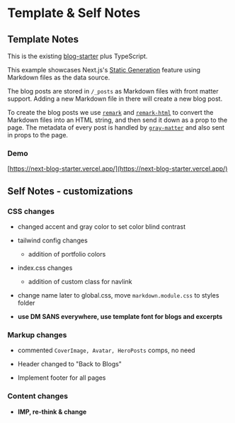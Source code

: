 # Template & Self Notes

## Template Notes

This is the existing [blog-starter](https://github.com/vercel/next.js/tree/canary/examples/blog-starter) plus TypeScript.

This example showcases Next.js's [Static Generation](https://nextjs.org/docs/basic-features/pages) feature using Markdown files as the data source.

The blog posts are stored in `/_posts` as Markdown files with front matter support. Adding a new Markdown file in there will create a new blog post.

To create the blog posts we use [`remark`](https://github.com/remarkjs/remark) and [`remark-html`](https://github.com/remarkjs/remark-html) to convert the Markdown files into an HTML string, and then send it down as a prop to the page. The metadata of every post is handled by [`gray-matter`](https://github.com/jonschlinkert/gray-matter) and also sent in props to the page.

### Demo

[https://next-blog-starter.vercel.app/](https://next-blog-starter.vercel.app/)

## Self Notes - customizations

### CSS changes

- changed accent and gray color to set color blind contrast

- tailwind config changes
  - addition of portfolio colors

- index.css changes
  - addition of custom class for navlink
  
- change name later to global.css, move `markdown.module.css` to styles folder

- **use DM SANS everywhere, use template font for blogs and excerpts**

### Markup changes

- commented `CoverImage, Avatar, HeroPosts` comps, no need

- Header changed to "Back to Blogs"

- Implement footer for all pages

### Content changes

- **IMP, re-think & change**
